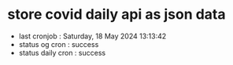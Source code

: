 # store covid daily api as json data

- last cronjob : Saturday, 18 May 2024 13:13:42
- status og cron : success
- status daily cron : success
      
      